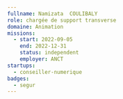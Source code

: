 ```yaml
---
fullname: Namizata  COULIBALY
role: chargée de support transverse
domaine: Animation
missions:
  - start: 2022-09-05
    end: 2022-12-31
    status: independent
    employer: ANCT
startups:
  - conseiller-numerique
badges:
  - segur
---
```


